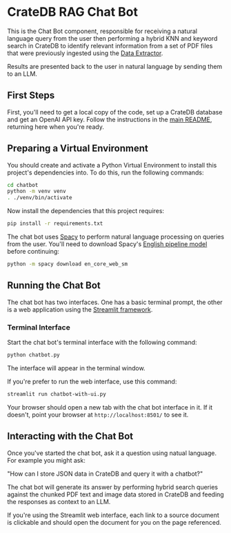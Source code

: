 # CrateDB RAG Chat Bot

This is the Chat Bot component, responsible for receiving a natural language query from the user then performing a hybrid KNN and keyword search in CrateDB to identify relevant information from a set of PDF files that were previously ingested using the [Data Extractor](../data-extractor/).

Results are presented back to the user in natural language by sending them to an LLM.

## First Steps

First, you'll need to get a local copy of the code, set up a CrateDB database and get an OpenAI API key.  Follow the instructions in the [main README](../README.md), returning here when you're ready.

## Preparing a Virtual Environment

You should create and activate a Python Virtual Environment to install this project's dependencies into.  To do this, run the following commands:

```bash
cd chatbot
python -m venv venv
. ./venv/bin/activate
```

Now install the dependencies that this project requires:

```bash
pip install -r requirements.txt
```

The chat bot uses [Spacy](https://spacy.io/) to perform natural language processing on queries from the user.  You'll need to download Spacy's [English pipeline model](https://spacy.io/models/en#en_core_web_sm) before continuing:

```bash
python -m spacy download en_core_web_sm
```

## Running the Chat Bot

The chat bot has two interfaces.  One has a basic terminal prompt, the other is a web application using the [Streamlit framework](https://streamlit.io/).

### Terminal Interface

Start the chat bot's terminal interface with the following command:

```bash
python chatbot.py
```

The interface will appear in the terminal window.

If you're prefer to run the web interface, use this command:

```bash
streamlit run chatbot-with-ui.py
```

Your browser should open a new tab with the chat bot interface in it.  If it doesn't, point your browser at `http://localhost:8501/` to see it.

## Interacting with the Chat Bot

Once you've started the chat bot, ask it a question using natual language.  For example you might ask:

"How can I store JSON data in CrateDB and query it with a chatbot?"

The chat bot will generate its answer by performing hybrid search queries against the chunked PDF text and image data stored in CrateDB and feeding the responses as context to an LLM.

If you're using the Streamlit web interface, each link to a source document is clickable and should open the document for you on the page referenced.